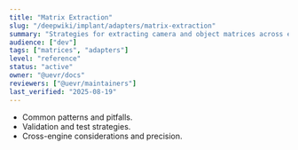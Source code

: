 ```yaml
---
title: "Matrix Extraction"
slug: "/deepwiki/implant/adapters/matrix-extraction"
summary: "Strategies for extracting camera and object matrices across engines."
audience: ["dev"]
tags: ["matrices", "adapters"]
level: "reference"
status: "active"
owner: "@uevr/docs"
reviewers: ["@uevr/maintainers"]
last_verified: "2025-08-19"
---
```


- Common patterns and pitfalls.
- Validation and test strategies.
- Cross-engine considerations and precision.
